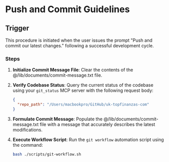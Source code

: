 # Push and Commit Guidelines

## Trigger

This procedure is initiated when the user issues the prompt "Push and commit our latest changes." following a successful development cycle.

### Steps

1. **Initialize Commit Message File**:
    Clear the contents of the @/lib/documents/commit-message.txt file.

2. **Verify Codebase Status**:
    Query the current status of the codebase using your `git_status` MCP server with the following request body:

    ```json
    {
      "repo_path": "/Users/macbookpro/GitHub/uk-topfinanzas-com"
    }
    ```

3. **Formulate Commit Message**:
    Populate the @/lib/documents/commit-message.txt file with a message that accurately describes the latest modifications.

4. **Execute Workflow Script**:
    Run the `git workflow` automation script using the command:

    ```bash
    bash ./scripts/git-workflow.sh
    ```
